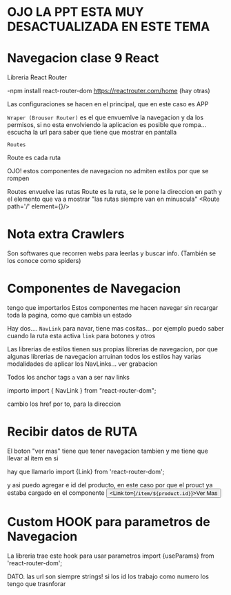 #  OJO LA PPT ESTA MUY DESACTUALIZADA EN ESTE TEMA

# Navegacion clase 9 React
Libreria React Router

-npm install react-router-dom
https://reactrouter.com/home
(hay otras)


Las configuraciones se hacen en el principal, que en este caso es APP

`Wraper (Brouser Router)`
es el que envuemlve la navegacion y da los permisos, si no esta envolviendo la aplicacion es posible que rompa...
escucha la url para saber que tiene que mostrar en pantalla

`Routes`

Route es cada ruta

OJO! estos componentes de navegacion no admiten estilos
por que se rompen

Routes envuelve las rutas
Route es la ruta, se le pone la direccion en path y el elemento que va a mostrar
"las rutas siempre van en minuscula"
      <Routes>
        <Route path='/' element={<ItemListContainer greeting='Bienvenidos al tren 🎵'/>}/>
      </Routes>


# Nota extra Crawlers
Son softwares que recorren webs para leerlas y buscar info. (También se los conoce como spiders)



# Componentes de Navegacion
tengo que importarlos
Estos componentes me hacen navegar sin recargar toda la pagina, como que cambia un estado

Hay dos....
`NavLink` para navar, tiene mas cositas... por ejemplo puedo saber cuando la ruta esta activa
`link` para botones y otros

Las librerias de estilos tienen sus propias librerias de navegacion,
por que algunas librerias de navegacion arruinan todos los estilos
hay varias modalidades de aplicar los NavLinks... ver grabacion

Todos los anchor tags `a` van a ser nav links

importo 
import { NavLink } from "react-router-dom";

cambio los href por to, para la direccion


# Recibir datos de RUTA

El boton "ver mas" tiene que tener navegacion tambien
y me tiene que llevar al item en si

hay que llamarlo
import {Link} from 'react-router-dom';

y asi puedo agregar e id del producto, en este caso por que el prouct ya estaba cargado en el componente
<button><Link to={`/item/${product.id}`}>Ver Mas</Link></button>


# Custom HOOK para parametros de Navegacion
La libreria trae este hook para usar parametros
import {useParams} from 'react-router-dom';


DATO. las url son siempre strings!
si los id los trabajo como numero los tengo que trasnforar